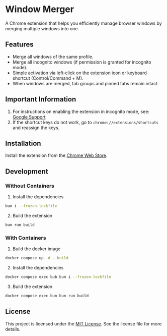 # Window Merger

A Chrome extension that helps you efficiently manage browser windows by merging multiple windows into one.

## Features

- Merge all windows of the same profile.
- Merge all incognito windows (if permission is granted for incognito mode).
- Simple activation via left-click on the extension icon or keyboard shortcut (Control/Command + M).
- When windows are merged, tab groups and pinned tabs remain intact.

## Important Information

1. For instructions on enabling the extension in incognito mode, see: [Google Support](https://support.google.com/chrome/a/answer/13130396)
2. If the shortcut keys do not work, go to `chrome://extensions/shortcuts` and reassign the keys.

## Installation

Install the extension from the [Chrome Web Store](https://chromewebstore.google.com/detail/merge-window-extension/fijodggmkbkjcmlpkpahjpepngppdppb).

## Development

### Without Containers

1. Install the dependencies

```bash
bun i --frozen-lockfile
```

2. Build the extension

```bash
bun run build
```

### With Containers

1. Build the docker image

```bash
docker compose up -d --build
```

2. Install the dependencies

```bash
docker compose exec bub bun i --frozen-lockfile
```

3. Build the extension

```bash
docker compose exec bun bun run build
```

## License

This project is licensed under the [MIT License](LICENSE). See the license file
for more details.
